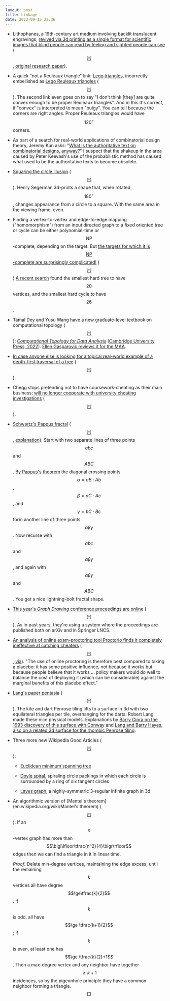 ```yaml
---
layout: post
title: Linkage
date: 2022-09-15 22:36
---
```

* Lithophanes, a 19th-century art medium involving backlit translucent engravings, [revived via 3d printing as a single format for scientific images that blind people can read by feeling and sighted people can see](https://arstechnica.com/science/2022/08/19th-century-art-form-revived-to-make-tactile-science-graphics-for-the-blind/) <span style="white-space:nowrap">([$$\mathbb{M}$$](https://mathstodon.xyz/@11011110/108927524393418764),</span> [original research paper](https://doi.org/10.1126/sciadv.abq2640)).

* A quick "not a Reuleaux triangle" link: [Lego triangles](https://www.instructables.com/Lego-Triangle/), incorrectly embellished as [Lego Reuleaux triangles](https://makezine.com/article/maker-news/lego-reuleaux-triangles/) <span style="white-space:nowrap">([$$\mathbb{M}$$](https://mathstodon.xyz/@11011110/108933430914328377)).</span> The second link even goes on to say "I don’t think [they] are quite convex enough to be proper Reuleaux triangles". And in this it's correct, if "convex" is interpreted to mean "bulgy". You can tell because the corners are right angles. Proper Reuleaux triangles would have $$120^\circ$$ corners.

* As part of a search for real-world applications of combinatorial design theory, Jeremy Kun asks: "[What is the authoritative text on combinatorial designs, anyway?](https://mathstodon.xyz/@j2kun/108936354352902797)" I suspect that the shakeup in the area caused by Peter Keevash's use of the probabilistic method has caused what used to be the authoritative texts to become obsolete.

* [Squaring the circle illusion](https://youtube.com/shorts/KYMYshbhKcw) <span style="white-space:nowrap">([$$\mathbb{M}$$](https://mathstodon.xyz/@henryseg/108940642070353471)).</span> Henry Segerman 3d-prints a shape that, when rotated $$180^\circ$$, changes appearance from a circle to a square. With the same area in the viewing frame, even.

* Finding a vertex-to-vertex and edge-to-edge mapping ("homomorphism") from an input directed graph to a fixed oriented tree or cycle can be either polynomial-time or <span style="white-space:nowrap">$$\mathsf{NP}$$-complete,</span> depending on the target. But [the targets for which it is <span style="white-space:nowrap">$$\mathsf{NP}$$-complete</span> are surprisingly complicated!](https://cstheory.stackexchange.com/questions/33836/complexity-of-digraph-homomorphism-to-an-oriented-cycle) <span style="white-space:nowrap">([$$\mathbb{M}$$](https://mathstodon.xyz/@11011110/108950099488030475))</span>  [A recent search](https://arxiv.org/abs/2205.07528) found the smallest hard tree to have <span style="white-space:nowrap">$$20$$ vertices,</span> and the smallest hard cycle to <span style="white-space:nowrap">have $$26$$.</span>

* Tamal Dey and Yusu Wang have a new graduate-level textbook on computational topology <span style="white-space:nowrap">([$$\mathbb{M}$$](https://mathstodon.xyz/@11011110/108953135639829468)):</span> _[Computational Topology for Data Analysis](https://www.cs.purdue.edu/homes/tamaldey/book/CTDAbook/CTDAbook.pdf)_ ([Cambridge University Press, 2022](https://doi.org/10.1017/9781009099950)). [Ellen Gasparovic reviews it for the MAA](https://www.maa.org/press/maa-reviews/computational-topology-for-data-analysis).

* [In case anyone else is looking for a topical real-world example of a depth-first traversal of a tree](https://web.archive.org/web/20220908210937/https://www.nytimes.com/interactive/2022/09/08/world/europe/succession-royal-family.html) <span style="white-space:nowrap">([$$\mathbb{M}$$](https://mathstodon.xyz/@11011110/108965503136254522)).</span>

* Chegg stops pretending not to have coursework-cheating as their main business; [will no longer cooperate with university cheating investigations](https://www.chronicle.com/article/some-students-use-chegg-to-cheat-the-site-has-stopped-helping-colleges-catch-them) <span style="white-space:nowrap">([$$\mathbb{M}$$](https://mathstodon.xyz/@11011110/108970379605304595)).</span>

* [Schwartz's Pappus fractal](http://www.math.brown.edu/reschwar/PosterPappus/pappus.png) <span style="white-space:nowrap">([$$\mathbb{M}$$](https://mathstodon.xyz/@11011110/108972366289751471),</span> [explanation](http://www.math.brown.edu/reschwar/PosterPappus/pappus.pdf)). Start with two separate lines of three points $$abc$$ <span style="white-space:nowrap">and $$ABC$$.</span> By [Pappus's theorem](https://en.wikipedia.org/wiki/Pappus%27s_hexagon_theorem) the diagonal crossing points <span style="white-space:nowrap">$$\alpha=aB\cdot Ab$$,</span> <span style="white-space:nowrap">$$\beta=aC\cdot Ac$$,</span> and $$\gamma=bC\cdot Bc$$ form another line of three <span style="white-space:nowrap">points $$\alpha\beta\gamma$$.</span> Now recurse with $$abc$$ <span style="white-space:nowrap">and $$\alpha\beta\gamma$$,</span> and again with $$\alpha\beta\gamma$$ <span style="white-space:nowrap">and $$ABC$$.</span> You get a nice lightning-bolt fractal shape.

* [This year's _Graph Drawing_ conference proceedings are online](https://arxiv.org/html/2209.04402) <span style="white-space:nowrap">([$$\mathbb{M}$$](https://mathstodon.xyz/@11011110/108982719390301261)).</span>  As in past years, they're using a system where the proceedings are published both on arXiv and in Springer LNCS.

* [An analysis of online exam-proctoring tool Proctorio finds it completely ineffective at catching cheaters](https://ris.utwente.nl/ws/portalfiles/portal/275927505/3e2a9e5b2fad237a3d35f36fa2c5f44552f2.pdf) <span style="white-space:nowrap">([$$\mathbb{M}$$](https://mathstodon.xyz/@11011110/108984339518916646),</span> [via](https://news.ycombinator.com/item?id=32744976)). "The use of online proctoring is therefore best compared to taking a placebo: it has some positive influence, not because it works but because people believe that it works ... policy makers would do well to balance the cost of deploying it (which can be
considerable) against the marginal benefits of this placebo effect."

* [Lang's paper pentasia](https://langorigami.com/publication/paper-pentasia-an-aperiodic-surface-in-modular-origami/) <span style="white-space:nowrap">([$$\mathbb{M}$$](https://mathstodon.xyz/@11011110/108995556838713267)).</span> The kite and dart Penrose tiling lifts to a surface in 3d with two equilateral triangles per tile, overhanging for the darts. Robert Lang made these nice physical models. Explanations by [Barry Cipra on the 1993 discovery of this surface with Conway](https://link.springer.com/article/10.1007/s00283-021-10088-4) and [Lang and Barry Hayes, also on a related 3d surface for the rhombic Penrose tiling](https://langorigami.com/wp-content/uploads/2015/09/paper-pentasia.pdf).

* Three more new Wikipedia Good Articles <span style="white-space:nowrap">([$$\mathbb{M}$$](https://mathstodon.xyz/@11011110/108998160700266138)):</span>

  * [Euclidean minimum spanning tree](https://en.wikipedia.org/wiki/Euclidean_minimum_spanning_tree)

  * [Doyle spiral](https://en.wikipedia.org/wiki/Doyle_spiral), spiraling circle packings in which each circle is surrounded by a ring of six tangent circles

  * [Laves graph](https://en.wikipedia.org/wiki/Laves_graph), a highly-symmetric 3-regular infinite graph in 3d

* An algorithmic version of [Mantel's theorem](en.wikipedia.org/wiki/Mantel's theorem) <span style="white-space:nowrap">([$$\mathbb{M}$$](https://mathstodon.xyz/@11011110/109004244575186009)):</span> If an <span style="white-space:nowrap">$$n$$-vertex</span> graph has more than <span style="white-space:nowrap">$$\bigl\lfloor\tfrac{n^2}{4}\bigr\rfloor$$ edges</span> then we can find a triangle in it in linear time.

  _Proof:_ Delete min-degree vertices, maintaining the edge excess, until the remaining $$k$$ vertices all have <span style="white-space:nowrap">degree $$\ge\tfrac{k}{2}$$.</span> If <span style="white-space:nowrap">$$k$$ is odd,</span> all <span style="white-space:nowrap">have $$\ge \tfrac{k+1}{2}$$;</span> if <span style="white-space:nowrap">$$k$$ is even,</span> at least one <span style="white-space:nowrap">has $$\ge \tfrac{k}{2}+1$$.</span> Then a max-degree vertex and any neighbor have together <span style="white-space:nowrap">$$\ge k+1$$ incidences,</span> so by the pigeonhole principle they have a common neighbor forming a <span style="white-space:nowrap">triangle. $$\Box$$</span>
